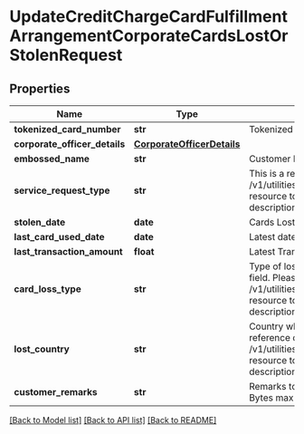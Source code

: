 # UpdateCreditChargeCardFulfillmentArrangementCorporateCardsLostOrStolenRequest

## Properties
Name | Type | Description | Notes
------------ | ------------- | ------------- | -------------
**tokenized_card_number** | **str** | Tokenized card number | 
**corporate_officer_details** | [**CorporateOfficerDetails**](CorporateOfficerDetails.md) |  | [optional] 
**embossed_name** | **str** | Customer Name embossed on the card | 
**service_request_type** | **str** | This is a reference data field. Please use /v1/utilities/referenceData/{serviceRequestType} resource to get possible values of this field with descriptions | 
**stolen_date** | **date** | Cards Lost or Stolen date | [optional] 
**last_card_used_date** | **date** | Latest date when the card was used | [optional] 
**last_transaction_amount** | **float** | Latest Transaction amount on the card | [optional] 
**card_loss_type** | **str** | Type of loss of the card. This is a reference data field. Please use /v1/utilities/referenceData/{typeOfLoss} resource to get possible values of this field with descriptions | [optional] 
**lost_country** | **str** | Country where the card was lost. This is a reference data field. Please use /v1/utilities/referenceData/{lostCountry} resource to get possible values of this field with descriptions | [optional] 
**customer_remarks** | **str** | Remarks to be mentioned by customer (120 Bytes max length) | [optional] 

[[Back to Model list]](../README.md#documentation-for-models) [[Back to API list]](../README.md#documentation-for-api-endpoints) [[Back to README]](../README.md)

